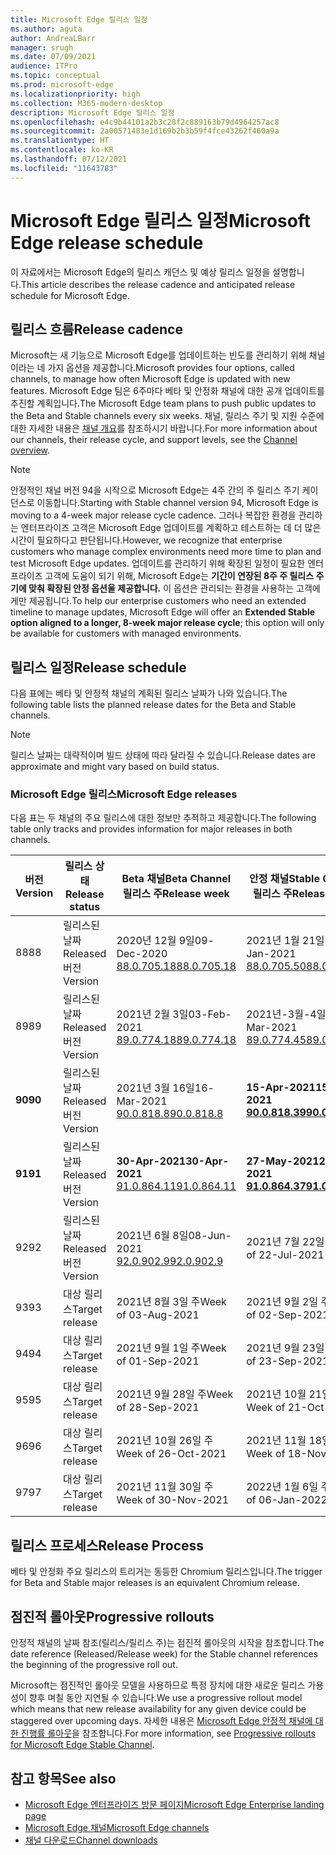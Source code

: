 ```yaml
---
title: Microsoft Edge 릴리스 일정
ms.author: aguta
author: AndreaLBarr
manager: srugh
ms.date: 07/09/2021
audience: ITPro
ms.topic: conceptual
ms.prod: microsoft-edge
ms.localizationpriority: high
ms.collection: M365-modern-desktop
description: Microsoft Edge 릴리스 일정
ms.openlocfilehash: e4c9b44101a2b3c28f2c889163b79d4964257ac8
ms.sourcegitcommit: 2a00571483e1d169b2b3b59f4fce43262f460a9a
ms.translationtype: HT
ms.contentlocale: ko-KR
ms.lasthandoff: 07/12/2021
ms.locfileid: "11643783"
---
```

# <a name="microsoft-edge-release-schedule"></a><span data-ttu-id="f89c5-103">Microsoft Edge 릴리스 일정</span><span class="sxs-lookup"><span data-stu-id="f89c5-103">Microsoft Edge release schedule</span></span>

<span data-ttu-id="f89c5-104">이 자료에서는 Microsoft Edge의 릴리스 캐던스 및 예상 릴리스 일정을 설명합니다.</span><span class="sxs-lookup"><span data-stu-id="f89c5-104">This article describes the release cadence and anticipated release schedule for Microsoft Edge.</span></span>

## <a name="release-cadence"></a><span data-ttu-id="f89c5-105">릴리스 흐름</span><span class="sxs-lookup"><span data-stu-id="f89c5-105">Release cadence</span></span>

<span data-ttu-id="f89c5-106">Microsoft는 새 기능으로 Microsoft Edge를 업데이트하는 빈도를 관리하기 위해 채널이라는 네 가지 옵션을 제공합니다.</span><span class="sxs-lookup"><span data-stu-id="f89c5-106">Microsoft provides four options, called channels, to manage how often Microsoft Edge is updated with new features.</span></span> <span data-ttu-id="f89c5-107">Microsoft Edge 팀은 6주마다 베타 및 안정화 채널에 대한 공개 업데이트를 추진할 계획입니다.</span><span class="sxs-lookup"><span data-stu-id="f89c5-107">The Microsoft Edge team plans to push public updates to the Beta and Stable channels every six weeks.</span></span> <span data-ttu-id="f89c5-108">채널, 릴리스 주기 및 지원 수준에 대한 자세한 내용은 [채널 개요](./microsoft-edge-channels.md#channel-overview)를 참조하시기 바랍니다.</span><span class="sxs-lookup"><span data-stu-id="f89c5-108">For more information about our channels, their release cycle, and support levels, see the [Channel overview](./microsoft-edge-channels.md#channel-overview).</span></span>

> [!NOTE]
> <span data-ttu-id="f89c5-109">안정적인 채널 버전 94을 시작으로 Microsoft Edge는 4주 간의 주 릴리스 주기 케이던스로 이동합니다.</span><span class="sxs-lookup"><span data-stu-id="f89c5-109">Starting with Stable channel version 94, Microsoft Edge is moving to a 4-week major release cycle cadence.</span></span> <span data-ttu-id="f89c5-110">그러나 복잡한 환경을 관리하는 엔터프라이즈 고객은 Microsoft Edge 업데이트를 계획하고 테스트하는 데 더 많은 시간이 필요하다고 판단됩니다.</span><span class="sxs-lookup"><span data-stu-id="f89c5-110">However, we recognize that enterprise customers who manage complex environments need more time to plan and test Microsoft Edge updates.</span></span> <span data-ttu-id="f89c5-111">업데이트를 관리하기 위해 확장된 일정이 필요한 엔터프라이즈 고객에 도움이 되기 위해, Microsoft Edge는 **기간이 연장된 8주 주 릴리스 주기에 맞춰 확장된 안정 옵션울 제공합니다.** 이 옵션은 관리되는 환경을 사용하는 고객에게만 제공됩니다.</span><span class="sxs-lookup"><span data-stu-id="f89c5-111">To help our enterprise customers who need an extended timeline to manage updates, Microsoft Edge will offer an **Extended Stable option aligned to a longer, 8-week major release cycle**; this option will only be available for customers with managed environments.</span></span>

## <a name="release-schedule"></a><span data-ttu-id="f89c5-112">릴리스 일정</span><span class="sxs-lookup"><span data-stu-id="f89c5-112">Release schedule</span></span>

<span data-ttu-id="f89c5-113">다음 표에는 베타 및 안정적 채널의 계획된 릴리스 날짜가 나와 있습니다.</span><span class="sxs-lookup"><span data-stu-id="f89c5-113">The following table lists the planned release dates for the Beta and Stable channels.</span></span>

> [!NOTE]
> <span data-ttu-id="f89c5-114">릴리스 날짜는 대략적이며 빌드 상태에 따라 달라질 수 있습니다.</span><span class="sxs-lookup"><span data-stu-id="f89c5-114">Release dates are approximate and might vary based on build status.</span></span>

### <a name="microsoft-edge-releases"></a><span data-ttu-id="f89c5-115">Microsoft Edge 릴리스</span><span class="sxs-lookup"><span data-stu-id="f89c5-115">Microsoft Edge releases</span></span>

<span data-ttu-id="f89c5-116">다음 표는 두 채널의 주요 릴리스에 대한 정보만 추적하고 제공합니다.</span><span class="sxs-lookup"><span data-stu-id="f89c5-116">The following table only tracks and provides information for major releases in both channels.</span></span>

| <span data-ttu-id="f89c5-117">버전</span><span class="sxs-lookup"><span data-stu-id="f89c5-117">Version</span></span> | <span data-ttu-id="f89c5-118">릴리스 상태</span><span class="sxs-lookup"><span data-stu-id="f89c5-118">Release status</span></span> | <span data-ttu-id="f89c5-119">Beta 채널</span><span class="sxs-lookup"><span data-stu-id="f89c5-119">Beta Channel</span></span><br><span data-ttu-id="f89c5-120">릴리스 주</span><span class="sxs-lookup"><span data-stu-id="f89c5-120">Release week</span></span> | <span data-ttu-id="f89c5-121">안정 채널</span><span class="sxs-lookup"><span data-stu-id="f89c5-121">Stable Channel</span></span><br><span data-ttu-id="f89c5-122">릴리스 주</span><span class="sxs-lookup"><span data-stu-id="f89c5-122">Release week</span></span> |
|---------|-----|------|--------|
| <span data-ttu-id="f89c5-123">88</span><span class="sxs-lookup"><span data-stu-id="f89c5-123">88</span></span> | <span data-ttu-id="f89c5-124">릴리스된 날짜</span><span class="sxs-lookup"><span data-stu-id="f89c5-124">Released</span></span><br><span data-ttu-id="f89c5-125">버전</span><span class="sxs-lookup"><span data-stu-id="f89c5-125">Version</span></span> | <span data-ttu-id="f89c5-126">2020년 12월 9일</span><span class="sxs-lookup"><span data-stu-id="f89c5-126">09-Dec-2020</span></span><br>[<span data-ttu-id="f89c5-127">88.0.705.18</span><span class="sxs-lookup"><span data-stu-id="f89c5-127">88.0.705.18</span></span>](/deployedge/microsoft-edge-relnote-archive-beta-channel#version-88070518-december-9) | <span data-ttu-id="f89c5-128">2021년 1월 21일</span><span class="sxs-lookup"><span data-stu-id="f89c5-128">21-Jan-2021</span></span><br>[<span data-ttu-id="f89c5-129">88.0.705.50</span><span class="sxs-lookup"><span data-stu-id="f89c5-129">88.0.705.50</span></span>](/deployedge/microsoft-edge-relnote-archive-stable-channel#version-88070550-january-21)|
| <span data-ttu-id="f89c5-130">89</span><span class="sxs-lookup"><span data-stu-id="f89c5-130">89</span></span> | <span data-ttu-id="f89c5-131">릴리스된 날짜</span><span class="sxs-lookup"><span data-stu-id="f89c5-131">Released</span></span><br><span data-ttu-id="f89c5-132">버전</span><span class="sxs-lookup"><span data-stu-id="f89c5-132">Version</span></span> | <span data-ttu-id="f89c5-133">2021년 2월 3일</span><span class="sxs-lookup"><span data-stu-id="f89c5-133">03-Feb-2021</span></span><br>[<span data-ttu-id="f89c5-134">89.0.774.18</span><span class="sxs-lookup"><span data-stu-id="f89c5-134">89.0.774.18</span></span>](/deployedge/microsoft-edge-relnote-beta-channel#version-89077423-february-8) | <span data-ttu-id="f89c5-135">2021년-3월-4일</span><span class="sxs-lookup"><span data-stu-id="f89c5-135">04-Mar-2021</span></span><br>[<span data-ttu-id="f89c5-136">89.0.774.45</span><span class="sxs-lookup"><span data-stu-id="f89c5-136">89.0.774.45</span></span>](/deployedge/microsoft-edge-relnote-stable-channel#version-89077445-march-4) |
| **<span data-ttu-id="f89c5-137">90</span><span class="sxs-lookup"><span data-stu-id="f89c5-137">90</span></span>** | <span data-ttu-id="f89c5-138">릴리스된 날짜</span><span class="sxs-lookup"><span data-stu-id="f89c5-138">Released</span></span><br><span data-ttu-id="f89c5-139">버전</span><span class="sxs-lookup"><span data-stu-id="f89c5-139">Version</span></span> | <span data-ttu-id="f89c5-140">2021년 3월 16일</span><span class="sxs-lookup"><span data-stu-id="f89c5-140">16-Mar-2021</span></span><br>[<span data-ttu-id="f89c5-141">90.0.818.8</span><span class="sxs-lookup"><span data-stu-id="f89c5-141">90.0.818.8</span></span>](/deployedge/microsoft-edge-relnote-beta-channel#version-9008188-march-16) | **<span data-ttu-id="f89c5-142">15-Apr-2021</span><span class="sxs-lookup"><span data-stu-id="f89c5-142">15-Apr-2021</span></span>**<BR>**[<span data-ttu-id="f89c5-143">90.0.818.39</span><span class="sxs-lookup"><span data-stu-id="f89c5-143">90.0.818.39</span></span>](/deployedge/microsoft-edge-relnote-stable-channel#version-90081839-april-15)** |
| **<span data-ttu-id="f89c5-144">91</span><span class="sxs-lookup"><span data-stu-id="f89c5-144">91</span></span>** | <span data-ttu-id="f89c5-145">릴리스된 날짜</span><span class="sxs-lookup"><span data-stu-id="f89c5-145">Released</span></span><br><span data-ttu-id="f89c5-146">버전</span><span class="sxs-lookup"><span data-stu-id="f89c5-146">Version</span></span> | **<span data-ttu-id="f89c5-147">30-Apr-2021</span><span class="sxs-lookup"><span data-stu-id="f89c5-147">30-Apr-2021</span></span>**<br>[<span data-ttu-id="f89c5-148">91.0.864.11</span><span class="sxs-lookup"><span data-stu-id="f89c5-148">91.0.864.11</span></span>](/deployedge/microsoft-edge-relnote-beta-channel#version-91086411-april-30) | **<span data-ttu-id="f89c5-149">27-May-2021</span><span class="sxs-lookup"><span data-stu-id="f89c5-149">27-May-2021</span></span>**<BR>**[<span data-ttu-id="f89c5-150">91.0.864.37</span><span class="sxs-lookup"><span data-stu-id="f89c5-150">91.0.864.37</span></span>](/deployedge/microsoft-edge-relnote-stable-channel#version-91086437-may-27)** |
| <span data-ttu-id="f89c5-151">92</span><span class="sxs-lookup"><span data-stu-id="f89c5-151">92</span></span> | <span data-ttu-id="f89c5-152">릴리스된 날짜</span><span class="sxs-lookup"><span data-stu-id="f89c5-152">Released</span></span><br><span data-ttu-id="f89c5-153">버전</span><span class="sxs-lookup"><span data-stu-id="f89c5-153">Version</span></span> | <span data-ttu-id="f89c5-154">2021년 6월 8일</span><span class="sxs-lookup"><span data-stu-id="f89c5-154">08-Jun-2021</span></span><br>[<span data-ttu-id="f89c5-155">92.0.902.9</span><span class="sxs-lookup"><span data-stu-id="f89c5-155">92.0.902.9</span></span>](/deployedge/microsoft-edge-relnote-beta-channel#version-9209029-june-08) | <span data-ttu-id="f89c5-156">2021년 7월 22일 주</span><span class="sxs-lookup"><span data-stu-id="f89c5-156">Week of 22-Jul-2021</span></span> |
| <span data-ttu-id="f89c5-157">93</span><span class="sxs-lookup"><span data-stu-id="f89c5-157">93</span></span> | <span data-ttu-id="f89c5-158">대상 릴리스</span><span class="sxs-lookup"><span data-stu-id="f89c5-158">Target release</span></span> | <span data-ttu-id="f89c5-159">2021년 8월 3일 주</span><span class="sxs-lookup"><span data-stu-id="f89c5-159">Week of 03-Aug-2021</span></span> | <span data-ttu-id="f89c5-160">2021년 9월 2일 주</span><span class="sxs-lookup"><span data-stu-id="f89c5-160">Week of 02-Sep-2021</span></span> |
| <span data-ttu-id="f89c5-161">94</span><span class="sxs-lookup"><span data-stu-id="f89c5-161">94</span></span> | <span data-ttu-id="f89c5-162">대상 릴리스</span><span class="sxs-lookup"><span data-stu-id="f89c5-162">Target release</span></span> | <span data-ttu-id="f89c5-163">2021년 9월 1일 주</span><span class="sxs-lookup"><span data-stu-id="f89c5-163">Week of 01-Sep-2021</span></span> | <span data-ttu-id="f89c5-164">2021년 9월 23일 주</span><span class="sxs-lookup"><span data-stu-id="f89c5-164">Week of 23-Sep-2021</span></span> |
| <span data-ttu-id="f89c5-165">95</span><span class="sxs-lookup"><span data-stu-id="f89c5-165">95</span></span> | <span data-ttu-id="f89c5-166">대상 릴리스</span><span class="sxs-lookup"><span data-stu-id="f89c5-166">Target release</span></span> | <span data-ttu-id="f89c5-167">2021년 9월 28일 주</span><span class="sxs-lookup"><span data-stu-id="f89c5-167">Week of 28-Sep-2021</span></span> | <span data-ttu-id="f89c5-168">2021년 10월 21일 주</span><span class="sxs-lookup"><span data-stu-id="f89c5-168">Week of 21-Oct-2021</span></span> |
| <span data-ttu-id="f89c5-169">96</span><span class="sxs-lookup"><span data-stu-id="f89c5-169">96</span></span> | <span data-ttu-id="f89c5-170">대상 릴리스</span><span class="sxs-lookup"><span data-stu-id="f89c5-170">Target release</span></span> | <span data-ttu-id="f89c5-171">2021년 10월 26일 주</span><span class="sxs-lookup"><span data-stu-id="f89c5-171">Week of 26-Oct-2021</span></span> | <span data-ttu-id="f89c5-172">2021년 11월 18일 주</span><span class="sxs-lookup"><span data-stu-id="f89c5-172">Week of 18-Nov-2021</span></span> |
| <span data-ttu-id="f89c5-173">97</span><span class="sxs-lookup"><span data-stu-id="f89c5-173">97</span></span> | <span data-ttu-id="f89c5-174">대상 릴리스</span><span class="sxs-lookup"><span data-stu-id="f89c5-174">Target release</span></span> | <span data-ttu-id="f89c5-175">2021년 11월 30일 주</span><span class="sxs-lookup"><span data-stu-id="f89c5-175">Week of 30-Nov-2021</span></span> | <span data-ttu-id="f89c5-176">2022년 1월 6일 주</span><span class="sxs-lookup"><span data-stu-id="f89c5-176">Week of 06-Jan-2022</span></span> |

## <a name="release-process"></a><span data-ttu-id="f89c5-177">릴리스 프로세스</span><span class="sxs-lookup"><span data-stu-id="f89c5-177">Release Process</span></span>

<span data-ttu-id="f89c5-178">베타 및 안정화 주요 릴리스의 트리거는 동등한 Chromium 릴리스입니다.</span><span class="sxs-lookup"><span data-stu-id="f89c5-178">The trigger for Beta and Stable major releases is an equivalent Chromium release.</span></span>

## <a name="progressive-rollouts"></a><span data-ttu-id="f89c5-179">점진적 롤아웃</span><span class="sxs-lookup"><span data-stu-id="f89c5-179">Progressive rollouts</span></span>

<span data-ttu-id="f89c5-180">안정적 채널의 날짜 참조(릴리스/릴리스 주)는 점진적 롤아웃의 시작을 참조합니다.</span><span class="sxs-lookup"><span data-stu-id="f89c5-180">The date reference (Released/Release week) for the Stable channel references the beginning of the progressive roll out.</span></span>

<span data-ttu-id="f89c5-181">Microsoft는 점진적인 롤아웃 모델을 사용하므로 특정 장치에 대한 새로운 릴리스 가용성이 향후 며칠 동안 지연될 수 있습니다.</span><span class="sxs-lookup"><span data-stu-id="f89c5-181">We use a progressive rollout model which means that new release availability for any given device could be staggered over upcoming days.</span></span> <span data-ttu-id="f89c5-182">자세한 내용은 [Microsoft Edge 안정적 채널에 대한 진행률 롤아웃](/deployedge/microsoft-edge-update-progressive-rollout)을 참조합니다.</span><span class="sxs-lookup"><span data-stu-id="f89c5-182">For more information, see [Progressive rollouts for Microsoft Edge Stable Channel](/deployedge/microsoft-edge-update-progressive-rollout).</span></span>

## <a name="see-also"></a><span data-ttu-id="f89c5-183">참고 항목</span><span class="sxs-lookup"><span data-stu-id="f89c5-183">See also</span></span>

- [<span data-ttu-id="f89c5-184">Microsoft Edge 엔터프라이즈 방문 페이지</span><span class="sxs-lookup"><span data-stu-id="f89c5-184">Microsoft Edge Enterprise landing page</span></span>](https://aka.ms/EdgeEnterprise)
- [<span data-ttu-id="f89c5-185">Microsoft Edge 채널</span><span class="sxs-lookup"><span data-stu-id="f89c5-185">Microsoft Edge channels</span></span>](/deployedge/microsoft-edge-channels)
- [<span data-ttu-id="f89c5-186">채널 다운로드</span><span class="sxs-lookup"><span data-stu-id="f89c5-186">Channel downloads</span></span>](https://www.microsoft.com/edge/business/download)